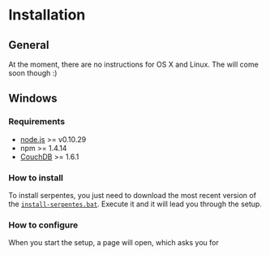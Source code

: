 # Installation
## General
At the moment, there are no instructions for OS X and Linux. The will come soon though :)
## Windows
### Requirements
- [node.js](http://nodejs.org/) >= v0.10.29
- npm >= 1.4.14
- [CouchDB](http://couchdb.apache.org/) >= 1.6.1

### How to install
To install serpentes, you just need to download the most recent version of the [`install-serpentes.bat`](https://github.com/CodingLizards/serpentes/releases). Execute it and it will lead you through the setup.

### How to configure
When you start the setup, a page will open, which asks you for
